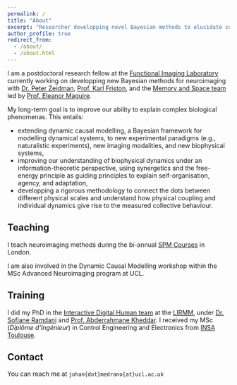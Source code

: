 ```yaml
---
permalink: /
title: "About"
excerpt: "Researcher developping novel Bayesian methods to elucidate complex biological phenomena."
author_profile: true
redirect_from: 
  - /about/
  - /about.html
---
```

 
I am a postdoctoral research fellow at the [Functional Imaging Laboratory](fil.ion.ucl.ac.uk) currently working on developping new Bayesian methods for neuroimaging with [Dr. Peter Zeidman](https://peterzeidman.co.uk/), [Prof. Karl Friston](https://www.fil.ion.ucl.ac.uk/~karl/), and the [Memory and Space team](https://www.fil.ion.ucl.ac.uk/team/memory-space-team/) led by [Prof. Eleanor Maguire](https://profiles.ucl.ac.uk/9569-eleanor-maguire). 

My long-term goal is to improve our ability to explain complex biological phenomenas. This entails: 

  * extending dynamic causal modelling, a Bayesian framework for modelling dynamical systems, to new experimental paradigms (e.g., naturalistic experiments), new imaging modalities, and new biophysical systems,  
  * improving our understanding of biophysical dynamics under an information-theoretic perspective, using synergetics and the free-energy principle as guiding principles to explain self-organisation, agency, and adaptation, 
  * developping a rigorous methodology to connect the dots between different physical scales and understand how physical coupling and individual dynamics give rise to the measured collective behaviour.


## Teaching
I teach neuroimaging methods during the bi-annual [SPM Courses](https://www.fil.ion.ucl.ac.uk/spm/course/london/) in London. 

I am also involved in the Dynamic Causal Modelling workshop within the MSc Advanced Neuroimaging program at UCL.
 
## Training
I did my PhD in the [Interactive Digital Human team](https://www.lirmm.fr/teams-en/idh-en/) at the [LIRMM](https://www.lirmm.fr/), under [Dr. Sofiane Ramdani](https://scholar.google.com/citations?user=sf56cFwAAAAJ) and [Prof. Abderrahmane Kheddar](https://scholar.google.com/citations?user=yd4xmlcAAAAJ). I received my MSc (*Diplôme d'Ingénieur*) in Control Engineering and Electronics from [INSA Toulouse](https://www.insa-toulouse.fr/en/). 

## Contact
You can reach me at `johan{dot}medrano{at}ucl.ac.uk`
